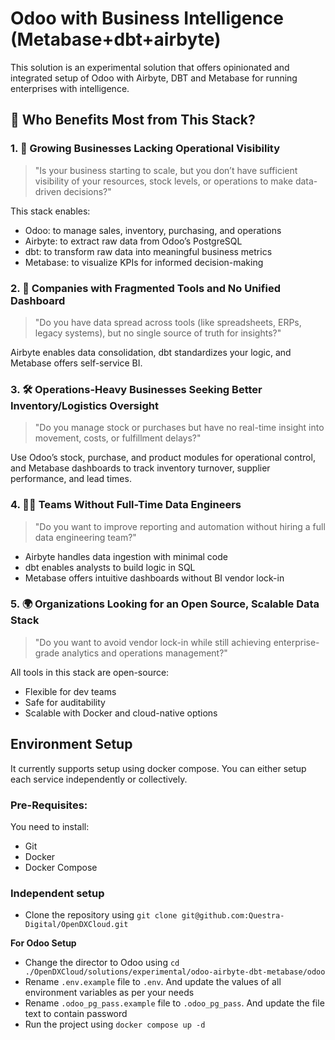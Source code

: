 # Odoo with Business Intelligence (Metabase+dbt+airbyte)

This solution is an experimental solution that offers opinionated and integrated setup of Odoo with Airbyte, DBT and Metabase for running enterprises with intelligence.

## 🧠 Who Benefits Most from This Stack?
### 1. 🏢 Growing Businesses Lacking Operational Visibility
> "Is your business starting to scale, but you don’t have sufficient visibility of your resources, stock levels, or operations to make data-driven decisions?"

This stack enables:
- Odoo: to manage sales, inventory, purchasing, and operations
- Airbyte: to extract raw data from Odoo’s PostgreSQL
- dbt: to transform raw data into meaningful business metrics
- Metabase: to visualize KPIs for informed decision-making

### 2. 🧰 Companies with Fragmented Tools and No Unified Dashboard
> "Do you have data spread across tools (like spreadsheets, ERPs, legacy systems), but no single source of truth for insights?"

Airbyte enables data consolidation, dbt standardizes your logic, and Metabase offers self-service BI.

### 3. 🛠 Operations-Heavy Businesses Seeking Better Inventory/Logistics Oversight
> "Do you manage stock or purchases but have no real-time insight into movement, costs, or fulfillment delays?"

Use Odoo’s stock, purchase, and product modules for operational control, and Metabase dashboards to track inventory turnover, supplier performance, and lead times.

### 4. 👩‍💻 Teams Without Full-Time Data Engineers
> "Do you want to improve reporting and automation without hiring a full data engineering team?"

- Airbyte handles data ingestion with minimal code
- dbt enables analysts to build logic in SQL
- Metabase offers intuitive dashboards without BI vendor lock-in

### 5. 🌍 Organizations Looking for an Open Source, Scalable Data Stack
> "Do you want to avoid vendor lock-in while still achieving enterprise-grade analytics and operations management?"

All tools in this stack are open-source:
- Flexible for dev teams
- Safe for auditability
- Scalable with Docker and cloud-native options

## Environment Setup
It currently supports setup using docker compose. You can either setup each service independently or collectively.

### Pre-Requisites:
You need to install:
- Git
- Docker
- Docker Compose

### Independent setup
- Clone the repository using `git clone git@github.com:Questra-Digital/OpenDXCloud.git`

**For Odoo Setup**
- Change the director to Odoo using `cd ./OpenDXCloud/solutions/experimental/odoo-airbyte-dbt-metabase/odoo`
- Rename `.env.example` file to `.env`. And update the values of all environment variables as per your needs
- Rename `.odoo_pg_pass.example` file to `.odoo_pg_pass`. And update the file text to contain password
- Run the project using `docker compose up -d`